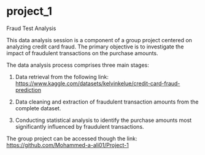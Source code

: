 # project_1
Fraud Test Analysis

This data analysis session is a component of a group project centered on analyzing credit card fraud. The primary objective is to investigate the impact of fraudulent transactions on the purchase amounts.

The data analysis process comprises three main stages:

1. Data retrieval from the following link: https://www.kaggle.com/datasets/kelvinkelue/credit-card-fraud-prediction

2. Data cleaning and extraction of fraudulent transaction amounts from the complete dataset.

3. Conducting statistical analysis to identify the purchase amounts most significantly influenced by fraudulent transactions.

The group project can be accessed though the link: https://github.com/Mohammed-a-ali01/Project-1
